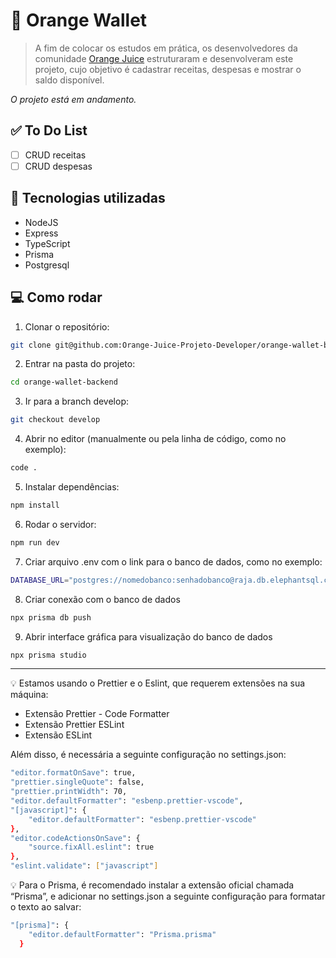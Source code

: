 # 🍊 Orange Wallet

> A fim de colocar os estudos em prática, os desenvolvedores da comunidade <a href="https://digital.fcamara.com.br/orangejuice" target="_blank">Orange Juice</a> estruturaram e desenvolveram este projeto, cujo objetivo é cadastrar receitas, despesas e mostrar o saldo disponível.

_O projeto está em andamento._

>

## ✅ To Do List

- [ ] CRUD receitas
- [ ] CRUD despesas

## 🚀 Tecnologias utilizadas

- NodeJS
- Express
- TypeScript
- Prisma
- Postgresql

## 💻 Como rodar

1. Clonar o repositório:

```bash
git clone git@github.com:Orange-Juice-Projeto-Developer/orange-wallet-backend.git
```

2. Entrar na pasta do projeto:

```bash
cd orange-wallet-backend
```

3. Ir para a branch develop:

```bash
git checkout develop
```

4. Abrir no editor (manualmente ou pela linha de código, como no exemplo):

```bash
code .
```

5. Instalar dependências:

```bash
npm install
```

6. Rodar o servidor:

```bash
npm run dev
```

7. Criar arquivo .env com o link para o banco de dados, como no exemplo:

```bash
DATABASE_URL="postgres://nomedobanco:senhadobanco@raja.db.elephantsql.com/nomedobanco"
```

8. Criar conexão com o banco de dados

```bash
npx prisma db push
```

9. Abrir interface gráfica para visualização do banco de dados

```bash
npx prisma studio
```

---

💡 Estamos usando o Prettier e o Eslint, que requerem extensões na sua máquina:

- Extensão Prettier - Code Formatter
- Extensão Prettier ESLint
- Extensão ESLint

Além disso, é necessária a seguinte configuração no settings.json:

```bash
"editor.formatOnSave": true,
"prettier.singleQuote": false,
"prettier.printWidth": 70,
"editor.defaultFormatter": "esbenp.prettier-vscode",
"[javascript]": {
    "editor.defaultFormatter": "esbenp.prettier-vscode"
},
"editor.codeActionsOnSave": {
    "source.fixAll.eslint": true
},
"eslint.validate": ["javascript"]
```
💡 Para o Prisma, é recomendado instalar a extensão oficial chamada “Prisma”, e adicionar no settings.json a seguinte configuração para formatar o texto ao salvar:

```bash
"[prisma]": {
    "editor.defaultFormatter": "Prisma.prisma"
  }
```
